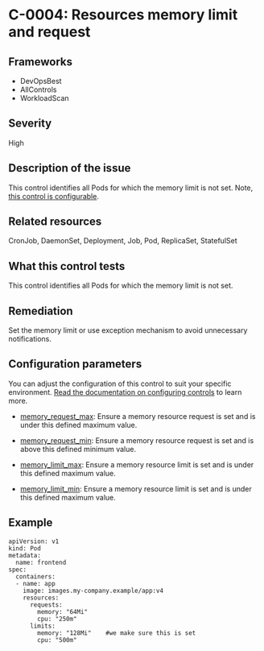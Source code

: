 # C-0004: Resources memory limit and request

## Frameworks
* DevOpsBest
* AllControls
* WorkloadScan
 
## Severity
High

## Description of the issue
This control identifies all Pods for which the memory limit is not set. Note, [this control is configurable](#configuration-parameters).
 
## Related resources
CronJob, DaemonSet, Deployment, Job, Pod, ReplicaSet, StatefulSet
 
## What this control tests 
This control identifies all Pods for which the memory limit is not set.
 
## Remediation
Set the memory limit or use exception mechanism to avoid unnecessary notifications.
 
## Configuration parameters 
 You can adjust the configuration of this control to suit your specific environment. [Read the documentation on configuring controls](../frameworks-and-controls/configuring-controls.md) to learn more.
 
* [memory_request_max](../frameworks-and-controls/configuring-controls.md#memory_request_max):
Ensure a memory resource request is set and is under this defined maximum value.
 
* [memory_request_min](../frameworks-and-controls/configuring-controls.md#memory_request_min):
Ensure a memory resource request is set and is above this defined minimum value.
 
* [memory_limit_max](../frameworks-and-controls/configuring-controls.md#memory_limit_max):
Ensure a memory resource limit is set and is under this defined maximum value.
 
* [memory_limit_min](../frameworks-and-controls/configuring-controls.md#memory_limit_min):
Ensure a memory resource limit is set and is under this defined maximum value.
 
## Example
```
apiVersion: v1
kind: Pod
metadata:
  name: frontend
spec:
  containers:
  - name: app
    image: images.my-company.example/app:v4
    resources:
      requests:
        memory: "64Mi"
        cpu: "250m"
      limits:
        memory: "128Mi"    #we make sure this is set
        cpu: "500m"

```
